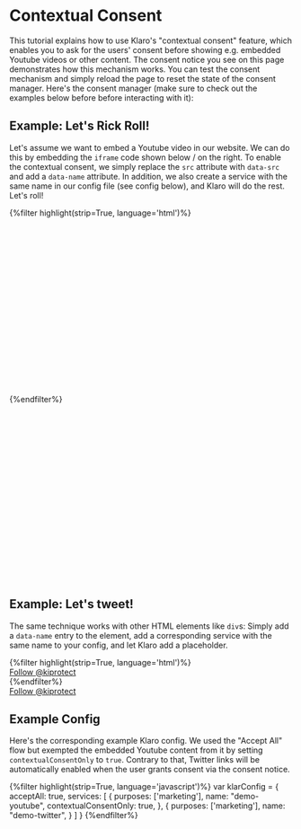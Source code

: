 # Contextual Consent

This tutorial explains how to use Klaro's "contextual consent" feature, which enables you to ask for the users' consent before showing e.g. embedded Youtube videos or other content. The consent notice you see on this page demonstrates how this mechanism works. You can test the consent mechanism and simply reload the page to reset the state of the consent manager. Here's the consent manager (make sure to check out the examples below before before interacting with it):

<!--translate:ignore-->
<div id="klaroTutorial">
</div>
<!--translate:ignore-->


## Example: Let's Rick Roll!

Let's assume we want to embed a Youtube video in our website. We can do this by embedding the `iframe` code shown below / on the right. To enable the contextual consent, we simply replace
the `src` attribute with `data-src` and add a `data-name` attribute. In addition, we also create a service with the same name in our config file (see config below), and Klaro will do the rest. Let's roll!

<!--translate:ignore-->
<aside>
    <div class="highlight">
        {%filter highlight(strip=True, language='html')%}
            <iframe
                width="560"
                height="315"
                data-name="demo-youtube"
                data-src="https://www.youtube.com/embed/dQw4w9WgXcQ"
                frameborder="0"
                allow="accelerometer;
                       autoplay;
                       clipboard-write;
                       encrypted-media;
                       gyroscope;
                       picture-in-picture"
                allowfullscreen>
            </iframe>
        {%endfilter%}
    </div>
</aside>
<!--translate:ignore-->

<!--translate:ignore-->
<iframe width="560" height="315" data-name="demo-youtube" data-id="rick-astley" data-src="https://www.youtube.com/embed/dQw4w9WgXcQ" frameborder="0" allow="accelerometer; autoplay; clipboard-write; encrypted-media; gyroscope; picture-in-picture" allowfullscreen></iframe>
<!--translate:ignore-->

## Example: Let's tweet!

The same technique works with other HTML elements like `div`s: Simply add a `data-name` entry to the element, add a corresponding service with the same name to your config, and let Klaro add a placeholder.

<!--translate:ignore-->
<aside>
    <div class="highlight">
        {%filter highlight(strip=True, language='html')%}
            <div data-name="demo-twitter">
                <a
                href="https://twitter.com/kiprotect?ref_src=twsrc%5Etfw"
                class="twitter-follow-button"
                data-show-count="false">Follow @kiprotect</a>
            </div>
            <script
                data-type="application/javascript"
                async
                data-name="demo-twitter"
                data-src="https://platform.twitter.com/widgets.js"
                charset="utf-8">
            </script>
        {%endfilter%}
    </div>
</aside>
<!--translate:ignore-->

<!--translate:ignore-->
<div data-name="demo-twitter">
    <a href="https://twitter.com/kiprotect?ref_src=twsrc%5Etfw" class="twitter-follow-button" data-show-count="false">Follow @kiprotect</a>
</div>
<script data-type="application/javascript" async data-name="demo-twitter" data-src="https://platform.twitter.com/widgets.js" charset="utf-8"></script>
<!--translate:ignore-->

<!--translate:ignore-->
<script>
    var tutorialConfig = {
        storageMethod: 'test',
        embedded: true,
        elementID: 'klaroTutorial',
        acceptAll: true,
        services: [
            {
                purposes: ['marketing'],
                name: "demo-youtube",
                contextualConsentOnly: true,
            },
            {
                purposes: ['marketing'],
                name: "demo-twitter",
            }
        ]
    }
    window.addEventListener("DOMContentLoaded", function(e){
        klaro.show(tutorialConfig)
    })
</script>
<!--translate:ignore-->

## Example Config

Here's the corresponding example Klaro config. We used the "Accept All" flow but exempted the embedded Youtube content from it by setting `contextualConsentOnly` to `true`. Contrary to that, Twitter links will be automatically enabled when the user grants consent via the consent notice. 

<!--translate:ignore-->
<div class="highlight">
    {%filter highlight(strip=True, language='javascript')%}
        var klarConfig = {
            acceptAll: true,
            services: [
                {
                    purposes: ['marketing'],
                    name: "demo-youtube",
                    contextualConsentOnly: true,
                },
                {
                    purposes: ['marketing'],
                    name: "demo-twitter",
                }
            ]
        }
    {%endfilter%}
</div>
<!--translate:ignore-->
